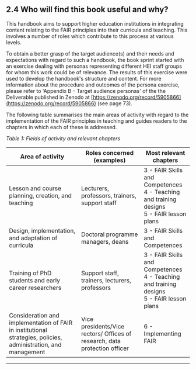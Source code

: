 ## 2.4 Who will find this book useful and why?

This handbook aims to support higher education institutions in integrating content relating to the FAIR principles into their curricula and teaching. This involves a number of roles which contribute to this process at various levels.

To obtain a better grasp of the target audience(s) and their needs and expectations with regard to such a handbook, the book sprint started with an exercise dealing with personas representing different HEI staff groups for whom this work could be of relevance. The results of this exercise were used to develop the handbook&#39;s structure and content. For more information about the procedure and outcomes of the persona exercise, please refer to \'Appendix B – Target audience personas\' of the the Deliverable published in Zenodo at [https://zenodo.org/record/5905866](https://zenodo.org/record/5905866) (see page 73).

The following table summarises the main areas of activity with regard to the implementation of the FAIR principles in teaching and guides readers to the chapters in which each of these is addressed.

_Table 1: Fields of activity and relevant chapters_

| **Area of activity** | **Roles concerned (examples)** | **Most relevant chapters** |
| --- | --- | --- |
| Lesson and course planning, creation, and teaching | Lecturers, professors, trainers, support staff | 3 - FAIR Skills and Competences <br>4 - Teaching and training designs <br>5 - FAIR lesson plans |
| Design, implementation, and adaptation of curricula | Doctoral programme managers, deans | 3 - FAIR Skills and Competences |
| Training of PhD students and early career researchers | Support staff, trainers, lecturers, professors | 3 - FAIR Skills and Competences <br>4 - Teaching and training designs <br>5 - FAIR lesson plans |
| Consideration and implementation of FAIR in institutional strategies, policies, administration, and management | Vice presidents/Vice rectors/ Offices of research, data protection officer | 6 - Implementing FAIR |

---
